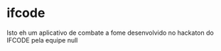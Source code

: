 # ifcode
Isto eh um aplicativo de combate a fome desenvolvido no hackaton do IFCODE pela equipe null
